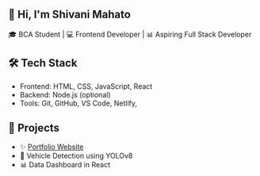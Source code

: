 ## 👋 Hi, I'm Shivani Mahato
🎓 BCA Student | 💻 Frontend Developer | 📊 Aspiring Full Stack Developer 

## 🛠 Tech Stack
- Frontend: HTML, CSS, JavaScript, React
- Backend: Node.js (optional)
- Tools: Git, GitHub, VS Code, Netlify, 

## 🚀 Projects
- ✨ [Portfolio Website](https://your-portfolio.netlify.app)
- 🚗 Vehicle Detection using YOLOv8
- 📊 Data Dashboard in React
<!--
**shivani1021/shivani1021** is a ✨ _special_ ✨ repository because its `README.md` (this file) appears on your GitHub profile.

Here are some ideas to get you started:

- 🔭 I’m currently working on ...
- 🌱 I’m currently learning ...
- 👯 I’m looking to collaborate on ...
- 🤔 I’m looking for help with ...
- 💬 Ask me about ...
- 📫 How to reach me: ...
- 😄 Pronouns: ...
- ⚡ Fun fact: ...
-->
